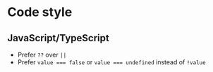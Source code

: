 # Code style

## JavaScript/TypeScript

- Prefer `??` over `||`
- Prefer `value === false` or `value === undefined` instead of `!value`
